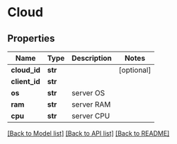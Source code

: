 # Cloud

## Properties
Name | Type | Description | Notes
------------ | ------------- | ------------- | -------------
**cloud_id** | **str** |  | [optional] 
**client_id** | **str** |  | 
**os** | **str** | server OS | 
**ram** | **str** | server RAM | 
**cpu** | **str** | server CPU | 

[[Back to Model list]](../README.md#documentation-for-models) [[Back to API list]](../README.md#documentation-for-api-endpoints) [[Back to README]](../README.md)

